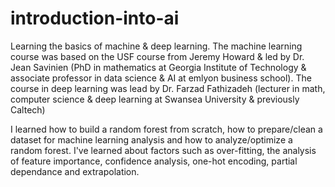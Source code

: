 # introduction-into-ai
Learning the basics of machine & deep learning. The machine learning course was based on the USF course from Jeremy Howard & led by Dr. Jean Savinien (PhD in mathematics at Georgia Institute of Technology & associate professor in data science & AI at emlyon business school). The course in deep learning was lead by Dr. Farzad Fathizadeh (lecturer in math, computer science & deep learning at Swansea University & previously Caltech)

I learned how to build a random forest from scratch, how to prepare/clean a dataset for machine learning analysis and how to analyze/optimize a random forest. I've learned about factors such as over-fitting, the analysis of feature importance, confidence analysis, one-hot encoding, partial dependance and extrapolation. 
